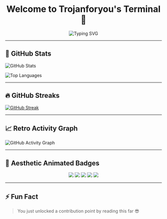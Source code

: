 <h1 align="center">Welcome to Trojanforyou's Terminal 👾</h1>

<p align="center">
  <img src="https://readme-typing-svg.demolab.com?font=Fira+Code&weight=500&size=24&pause=1000&color=00FFFF&center=true&vCenter=true&width=435&lines=Retro+Hacking+Mode+On...;Coding+JavaScript%2C+Python+%26+C...;42+Contributions+Incoming+..." alt="Typing SVG" />
</p>

---

## 🧬 GitHub Stats

![GitHub Stats](https://github-readme-stats.vercel.app/api?username=Trojanforyou&show_icons=true&theme=radical&hide_border=true&bg_color=000000&title_color=00FFFF&icon_color=FF00FF&text_color=00FF00)

![Top Languages](https://github-readme-stats.vercel.app/api/top-langs/?username=Trojanforyou&layout=compact&theme=radical&hide_border=true&bg_color=000000&title_color=00FFFF&text_color=00FF00)

---

## 🔥 GitHub Streaks

[![GitHub Streak](https://streak-stats.demolab.com?user=Trojanforyou&theme=radical&border_radius=5.5&dates=00FF00)](https://git.io/streak-stats)

---

## 📈 Retro Activity Graph

![GitHub Activity Graph](https://github-readme-activity-graph.cyclic.app/graph?username=Trojanforyou&theme=retro&area=true&hide_border=true)

---

## 🧪 Aesthetic Animated Badges

<p align="center">
  <img src="https://img.shields.io/badge/Editor-VSCode-007ACC?style=for-the-badge&logo=visualstudiocode&logoColor=white" />
  <img src="https://img.shields.io/badge/Shell-Bash-4EAA25?style=for-the-badge&logo=gnu-bash&logoColor=white" />
  <img src="https://img.shields.io/badge/Hacker-Retro_Terminal-00FF00?style=for-the-badge&logo=HackClub&logoColor=black" />
  <img src="https://img.shields.io/badge/Made%20with%20%E2%9D%A4%EF%B8%8F-by%20Trojanforyou-ff69b4?style=for-the-badge" />
  <img src="https://img.shields.io/badge/Style-RETRO-black?style=for-the-badge&logo=neovim&logoColor=green" />
</p>

---

## ⚡ Fun Fact

> You just unlocked a contribution point by reading this far 😎

